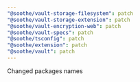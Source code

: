 ```yaml
---
"@soothe/vault-storage-filesystem": patch
"@soothe/vault-storage-extension": patch
"@soothe/vault-encryption-web": patch
"@soothe/vault-specs": patch
"@soothe/tsconfig": patch
"@soothe/extension": patch
"@soothe/vault": patch
---
```


Changed packages names
